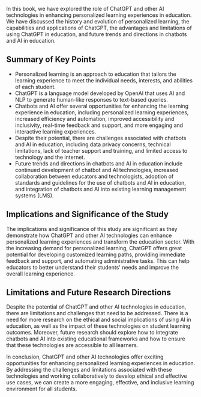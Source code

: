 
In this book, we have explored the role of ChatGPT and other AI technologies in enhancing personalized learning experiences in education. We have discussed the history and evolution of personalized learning, the capabilities and applications of ChatGPT, the advantages and limitations of using ChatGPT in education, and future trends and directions in chatbots and AI in education.

Summary of Key Points
---------------------

* Personalized learning is an approach to education that tailors the learning experience to meet the individual needs, interests, and abilities of each student.
* ChatGPT is a language model developed by OpenAI that uses AI and NLP to generate human-like responses to text-based queries.
* Chatbots and AI offer several opportunities for enhancing the learning experience in education, including personalized learning experiences, increased efficiency and automation, improved accessibility and inclusivity, real-time feedback and support, and more engaging and interactive learning experiences.
* Despite their potential, there are challenges associated with chatbots and AI in education, including data privacy concerns, technical limitations, lack of teacher support and training, and limited access to technology and the internet.
* Future trends and directions in chatbots and AI in education include continued development of chatbot and AI technologies, increased collaboration between educators and technologists, adoption of standards and guidelines for the use of chatbots and AI in education, and integration of chatbots and AI into existing learning management systems (LMS).

Implications and Significance of the Study
------------------------------------------

The implications and significance of this study are significant as they demonstrate how ChatGPT and other AI technologies can enhance personalized learning experiences and transform the education sector. With the increasing demand for personalized learning, ChatGPT offers great potential for developing customized learning paths, providing immediate feedback and support, and automating administrative tasks. This can help educators to better understand their students' needs and improve the overall learning experience.

Limitations and Future Research Directions
------------------------------------------

Despite the potential of ChatGPT and other AI technologies in education, there are limitations and challenges that need to be addressed. There is a need for more research on the ethical and social implications of using AI in education, as well as the impact of these technologies on student learning outcomes. Moreover, future research should explore how to integrate chatbots and AI into existing educational frameworks and how to ensure that these technologies are accessible to all learners.

In conclusion, ChatGPT and other AI technologies offer exciting opportunities for enhancing personalized learning experiences in education. By addressing the challenges and limitations associated with these technologies and working collaboratively to develop ethical and effective use cases, we can create a more engaging, effective, and inclusive learning environment for all students.